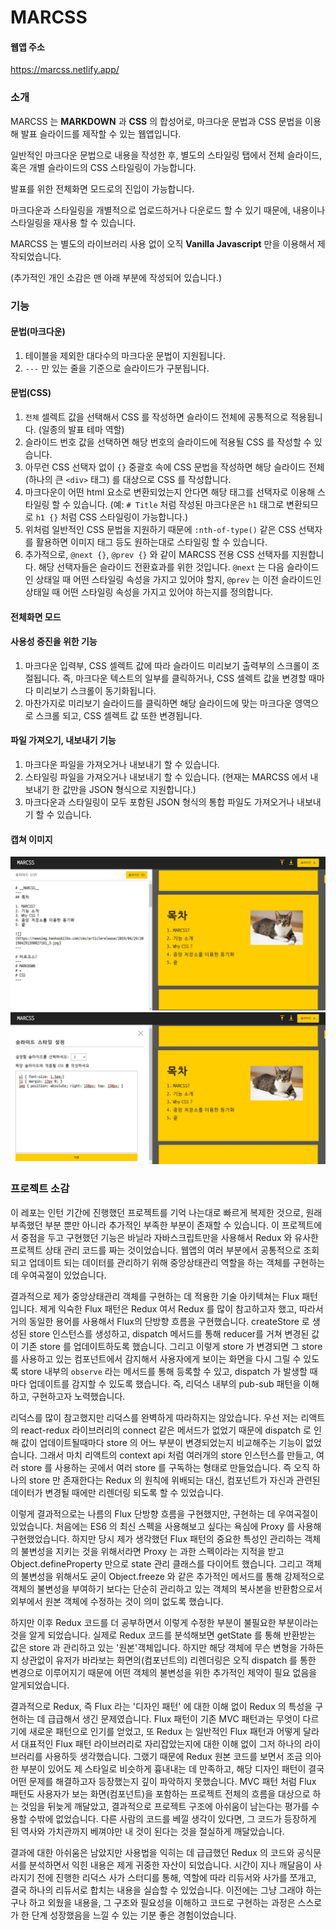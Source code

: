 # MARCSS

#### 웹앱 주소

https://marcss.netlify.app/

### 소개

MARCSS 는 **MARKDOWN** 과 **CSS** 의 합성어로, 마크다운 문법과 CSS 문법을 이용해 발표 슬라이드를 제작할 수 있는 웹앱입니다. 

일반적인 마크다운 문법으로 내용을 작성한 후, 별도의 스타일링 탭에서 전체 슬라이드, 혹은 개별 슬라이드의 CSS 스타일링이 가능합니다. 

발표를 위한 전체화면 모드로의 진입이 가능합니다.

마크다운과 스타일링을 개별적으로 업로드하거나 다운로드 할 수 있기 때문에, 내용이나 스타일링을 재사용 할 수 있습니다. 

MARCSS 는 별도의 라이브러리 사용 없이 오직 **Vanilla Javascript** 만을 이용해서 제작되었습니다. 

(추가적인 개인 소감은 맨 아래 부분에 작성되어 있습니다.)

### 기능

#### 문법(마크다운)

1. 테이블을 제외한 대다수의 마크다운 문법이 지원됩니다.
1. `---` 만 있는 줄을 기준으로 슬라이드가 구분됩니다. 

#### 문법(CSS)

1. `전체` 셀렉트 값을 선택해서 CSS 를 작성하면 슬라이드 전체에 공통적으로 적용됩니다. (일종의 발표 테마 역할)
1. 슬라이드 번호 값을 선택하면 해당 번호의 슬라이드에 적용될 CSS 를 작성할 수 있습니다. 
1. 아무런 CSS 선택자 없이 `{}` 중괄호 속에 CSS 문법을 작성하면 해당 슬라이드 전체(하나의 큰 `<div>` 태그) 를 대상으로 CSS 를 작성합니다.
1. 마크다운이 어떤 html 요소로 변환되었는지 안다면 해당 태그를 선택자로 이용해 스타일링 할 수 있습니다. (예: `# Title` 처럼 작성된 마크다운은 `h1` 태그로 변환되므로 `h1 {}` 처럼 CSS 스타일링이 가능합니다.)
1. 위처럼 일반적인 CSS 문법을 지원하기 때문에 `:nth-of-type()` 같은 CSS 선택자를 활용하면 이미지 태그 등도 원하는대로 스타일링 할 수 있습니다.
1. 추가적으로, `@next {}`, `@prev {}` 와 같이 MARCSS 전용 CSS 선택자를 지원합니다. 해당 선택자들은 슬라이드 전환효과를 위한 것입니다. `@next` 는 다음 슬라이드인 상태일 때 어떤 스타일링 속성을 가지고 있어야 할지, `@prev` 는 이전 슬라이드인 상태일 때 어떤 스타일링 속성을 가지고 있어야 하는지를 정의합니다.

#### 전체화면 모드



#### 사용성 증진을 위한 기능

1. 마크다운 입력부, CSS 셀렉트 값에 따라 슬라이드 미리보기 출력부의 스크롤이 조절됩니다. 즉, 마크다운 텍스트의 일부를 클릭하거나, CSS 셀렉트 값을 변경할 때마다 미리보기 스크롤이 동기화됩니다.
1. 마찬가지로 미리보기 슬라이드를 클릭하면 해당 슬라이드에 맞는 마크다운 영역으로 스크롤 되고, CSS 셀렉트 값 또한 변경됩니다. 

#### 파일 가져오기, 내보내기 기능

1. 마크다운 파일을 가져오거나 내보내기 할 수 있습니다.
1. 스타일링 파일을 가져오거나 내보내기 할 수 있습니다. (현재는 MARCSS 에서 내보내기 한 값만을 JSON 형식으로 지원합니다.)
1. 마크다운과 스타일링이 모두 포함된 JSON 형식의 통합 파일도 가져오거나 내보내기 할 수 있습니다. 

#### 캡쳐 이미지


![마크다운탭과 미리보기](./src/img/marcss_0.JPG)
![스타일링탭과 미리보기](./src/img/marcss_1.JPG)


### 프로젝트 소감

이 레포는 인턴 기간에 진행했던 프로젝트를 기억 나는대로 빠르게 복제한 것으로, 원래 부족했던 부분 뿐만 아니라 추가적인 부족한 부분이 존재할 수 있습니다. 이 프로젝트에서 중점을 두고 구현했던 기능은 바닐라 자바스크립트만을 사용해서 Redux 와 유사한 프로젝트 상태 관리 코드를 짜는 것이었습니다. 웹앱의 여러 부분에서 공통적으로 조회되고 업데이트 되는 데이터를 관리하기 위해 중앙상태관리 역할을 하는 객체를 구현하는 데 우여곡절이 있었습니다.

  결과적으로 제가 중앙상태관리 객체를 구현하는 데 적용한 기술 아키텍쳐는 Flux 패턴입니다. 제게 익숙한 Flux 패턴은 Redux 여서 Redux 를 많이 참고하고자 했고, 따라서 거의 동일한 용어를 사용해서 Flux의 단방향 흐름을 구현했습니다. createStore 로 생성된 store 인스턴스를 생성하고, dispatch 메서드를 통해 reducer를 거쳐 변경된 값이 기존 store 를 업데이트하도록 했습니다. 그리고 이렇게 store 가 변경되면 그 store 를 사용하고 있는 컴포넌트에서 감지해서 사용자에게 보이는 화면을 다시 그릴 수 있도록 store 내부의 `observe` 라는 메서드를 통해 등록할 수 있고, dispatch 가 발생할 때마다 업데이트를 감지할 수 있도록 했습니다. 즉, 리덕스 내부의 pub-sub 패턴을 이해하고, 구현하고자 노력했습니다.

  리덕스를 많이 참고했지만 리덕스를 완벽하게 따라하지는 않았습니다. 우선 저는 리액트의 react-redux 라이브러리의 connect 같은 메서드가 없었기 때문에 dispatch 로 인해 값이 업데이트될때마다 store 의 어느 부분이 변경되었는지 비교해주는 기능이 없었습니다. 그래서 마치 리액트의 context api 처럼 여러개의 store 인스턴스를 만들고, 여러 store 를 사용하는 곳에서 여러 store 를 구독하는 형태로 만들었습니다. 즉 오직 하나의 store 만 존재한다는 Redux 의 원칙에 위배되는 대신, 컴포넌트가 자신과 관련된 데이터가 변경될 때에만 리렌더링 되도록 할 수 있었습니다. 

이렇게 결과적으로는 나름의 Flux 단방향 흐름을 구현했지만, 구현하는 데 우여곡절이 있었습니다. 처음에는 ES6 의 최신 스펙을 사용해보고 싶다는 욕심에 Proxy 를 사용해 구현했었습니다. 하지만 당시 제가 생각했던 Flux 패턴의 중요한 특성인  관리하는 객체의 불변성을 지키는 것을 위해서라면 Proxy 는 과한 스펙이라는 지적을 받고 Object.defineProperty 만으로 state 관리 클래스를 다이어트 했습니다. 그리고 객체의 불변성을 위해서도 굳이 Object.freeze 와 같은 추가적인 메서드를 통해 강제적으로 객체의 불변성을 부여하기 보다는 단순히 관리하고 있는 객체의 복사본을 반환함으로서 외부에서 원본 객체에 수정하는 것이 의미 없도록 했습니다. 

하지만 이후 Redux 코드를 더 공부하면서 이렇게 수정한 부분이 불필요한 부분이라는 것을 알게 되었습니다. 실제로 Redux 코드를 분석해보면 getState 를 통해 반환받는 값은 store 과 관리하고 있는 '원본'객체입니다. 하지만 해당 객체에 무슨 변형을 가하든지 상관없이 유저가 바라보는 화면의(컴포넌트의) 리렌더링은 오직 dispatch 를 통한 변경으로 이루어지기 때문에 어떤 객체의 불변성을 위한 추가적인 제약이 필요 없음을 알게되었습니다. 

  결과적으로 Redux, 즉 Flux 라는 '디자인 패턴' 에 대한 이해 없이 Redux 의 특성을 구현하는 데 급급해서 생긴 문제였습니다. Flux 패턴이 기존 MVC 패턴과는 무엇이 다르기에 새로운 패턴으로 인기를 얻었고, 또 Redux 는 일반적인 Flux 패턴과 어떻게 달라서 대표적인 Flux 패턴 라이브러리로 자리잡았는지에 대한 이해 없이 그저 하나의 라이브러리를 사용하듯 생각했습니다. 그랬기 때문에 Redux 원본 코드를 보면서 조금 의아한 부분이 있어도 제 스타일로 비슷하게 흉내내는 데 만족하고, 해당 디자인 패턴이 결국 어떤 문제를 해결하고자 등장했는지 깊이 파악하지 못했습니다. MVC 패턴 처럼 Flux 패턴도 사용자가 보는 화면(컴포넌트)을 포함하는 프로젝트 전체의 흐름을 대상으로 하는 것임을 뒤늦게 깨달았고, 결과적으로 프로젝트 구조에 아쉬움이 남는다는 평가를 수용할 수밖에 없었습니다. 다른 사람의 코드를 베낄 생각이 있다면, 그 코드가 등장하게 된 역사와 가치관까지 베껴야만 내 것이 된다는 것을 절실하게 깨달았습니다. 

  결과에 대한 아쉬움은 남았지만 사용법을 익히는 데 급급했던 Redux 의 코드와 공식문서를 분석하면서 익힌 내용은 제게 귀중한 자산이 되었습니다. 시간이 지나 깨달음이 사라지기 전에 진행한 리덕스 사가 스터디를 통해, 역할에 따라 리듀서와 사가를 쪼개고, 결국 하나의 리듀서로 합치는 내용을 실습할 수 있었습니다. 이전에는 그냥 그래야 하는구나 하고 외웠을 내용을, 그 구조와 필요성을 이해하고 코드로 구현하는 과정은 스스로가 한 단계 성장했음을 느낄 수 있는 기분 좋은 경험이었습니다. 
